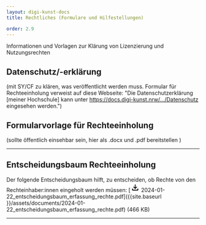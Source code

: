 ```yaml
---
layout: digi-kunst-docs
title: Rechtliches (Formulare und Hilfestellungen)

order: 2.9
---
```

Informationen und Vorlagen zur Klärung von Lizenzierung und Nutzungsrechten

## Datenschutz/-erklärung 
(mit SY/CF zu klären, was veröffentlicht werden muss. Formular für Rechteeinholung verweist auf diese Webseite: "Die Datenschutzerklärung [meiner Hochschule] kann unter https://docs.digi-kunst.nrw/.../Datenschutz eingesehen werden.")


## Formularvorlage für Rechteeinholung
(sollte öffentlich einsehbar sein, hier als .docx und .pdf bereitstellen )

----

## Entscheidungsbaum Rechteeinholung

Der folgende Entscheidungsbaum hilft, zu entscheiden, ob Rechte von den Rechteinhaber:innen eingeholt werden müssen: 
[<svg class="download-icon" xmlns="http://www.w3.org/2000/svg" height="24" viewBox="0 -960 960 960" width="24"><path d="M480-320 280-520l56-58 104 104v-326h80v326l104-104 56 58-200 200ZM240-160q-33 0-56.5-23.5T160-240v-120h80v120h480v-120h80v120q0 33-23.5 56.5T720-160H240Z"/></svg> 2024-01-22_entscheidungsbaum_erfassung_rechte.pdf]({{site.baseurl }}/assets/documents/2024-01-22_entscheidungsbaum_erfassung_rechte.pdf) (466 KB)

----

